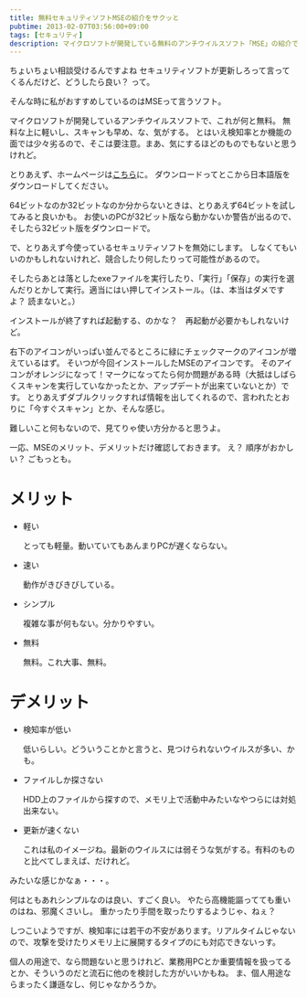 ```yaml
---
title: 無料セキュリティソフトMSEの紹介をサクッと
pubtime: 2013-02-07T03:56:00+09:00
tags: [セキュリティ]
description: マイクロソフトが開発している無料のアンチウイルスソフト「MSE」の紹介です。おすすめ。
---
```


ちょいちょい相談受けるんですよね
セキュリティソフトが更新しろって言ってくるんだけど、どうしたら良い？ って。

そんな時に私がおすすめしているのはMSEって言うソフト。

マイクロソフトが開発しているアンチウイルスソフトで、これが何と無料。
無料な上に軽いし、スキャンも早め、な、気がする。
とはいえ検知率とか機能の面では少々劣るので、そこは要注意。まあ、気にするほどのものでもないと思うけれど。

とりあえず、ホームページは[こちら](http://windows.microsoft.com/ja-JP/windows/security-essentials-download)に。
ダウンロードってとこから日本語版をダウンロードしてください。

64ビットなのか32ビットなのか分からないときは、とりあえず64ビットを試してみると良いかも。
お使いのPCが32ビット版なら動かないか警告が出るので、そしたら32ビット版をダウンロードで。

で、とりあえず今使っているセキュリティソフトを無効にします。
しなくてもいいのかもしれないけれど、競合したり何したりって可能性があるので。

そしたらあとは落としたexeファイルを実行したり、「実行」「保存」の実行を選んだりとかして実行。適当にはい押してインストール。（は、本当はダメですよ？ 読まないと。）

インストールが終了すれば起動する、のかな？　再起動が必要かもしれないけど。

右下のアイコンがいっぱい並んでるところに緑にチェックマークのアイコンが増えているはず。
そいつが今回インストールしたMSEのアイコンです。
そのアイコンがオレンジになって！マークになってたら何か問題がある時（大抵はしばらくスキャンを実行していなかったとか、アップデートが出来ていないとか）です。
とりあえずダブルクリックすれば情報を出してくれるので、言われたとおりに「今すぐスキャン」とか、そんな感じ。

難しいこと何もないので、見てりゃ使い方分かると思うよ。

一応、MSEのメリット、デメリットだけ確認しておきます。
え？ 順序がおかしい？ ごもっとも。

# メリット
- 軽い

    とっても軽量。動いていてもあんまりPCが遅くならない。

- 速い

    動作がきびきびしている。

- シンプル

    複雑な事が何もない。分かりやすい。

- 無料

    無料。これ大事、無料。

# デメリット
- 検知率が低い

    低いらしい。どういうことかと言うと、見つけられないウイルスが多い、かも。

- ファイルしか探さない

    HDD上のファイルから探すので、メモリ上で活動中みたいなやつらには対処出来ない。

- 更新が速くない

    これは私のイメージね。最新のウイルスには弱そうな気がする。有料のものと比べてしまえば、だけれど。

みたいな感じかなぁ・・・。

何はともあれシンプルなのは良い、すごく良い。
やたら高機能謳ってても重いのはね、邪魔くさいし。
重かったり手間を取ったりするようじゃ、ねぇ？

しつこいようですが、検知率には若干の不安があります。リアルタイムじゃないので、攻撃を受けたりメモリ上に展開するタイプのにも対応できないっす。

個人の用途で、なら問題ないと思うけれど、業務用PCとか重要情報を扱ってるとか、そういうのだと流石に他のを検討した方がいいかもね。
ま、個人用途ならまったく謙遜なし、何じゃなかろうか。
